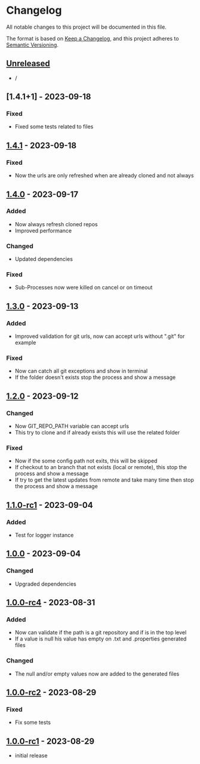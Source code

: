 # Changelog

All notable changes to this project will be documented in this file.

The format is based on [Keep a Changelog],
and this project adheres to [Semantic Versioning].

## [Unreleased]

- /

## [1.4.1+1] - 2023-09-18

### Fixed

- Fixed some tests related to files

## [1.4.1] - 2023-09-18


### Fixed

- Now the urls are only refreshed when are already cloned and not always

## [1.4.0] - 2023-09-17

### Added

- Now always refresh cloned repos
- Improved performance

### Changed

- Updated dependencies

### Fixed

- Sub-Processes now were killed on cancel or on timeout

## [1.3.0] - 2023-09-13

### Added

- Improved validation for git urls, now can accept urls without ".git" for example

### Fixed

- Now can catch all git exceptions and show in terminal
- If the folder doesn't exists stop the process and show a message

## [1.2.0] - 2023-09-12

### Changed

- Now GIT_REPO_PATH variable can accept urls
- This try to clone and if already exists this will use the related folder

### Fixed

-  Now if the some config path not exits, this will be skipped
-  If checkout to an branch that not exists (local or remote), this stop the process and show a message
-  If try to get the latest updates from remote and take many time then stop the process and show a message


## [1.1.0-rc1] - 2023-09-04

### Added

- Test for logger instance


## [1.0.0] - 2023-09-04

### Changed

- Upgraded dependencies


## [1.0.0-rc4] - 2023-08-31

### Added

- Now can validate if the path is a git repository and if is in the top level
- If a value is null his value has empty on .txt and .properties generated files

### Changed

- The null and/or empty values now are added to the generated files

## [1.0.0-rc2] - 2023-08-29

### Fixed

- Fix some tests

## [1.0.0-rc1] - 2023-08-29

- initial release

<!-- Links -->
[keep a changelog]: https://keepachangelog.com/en/1.0.0/
[semantic versioning]: https://semver.org/spec/v2.0.0.html

<!-- Versions -->
[unreleased]: https://github.com/jsilverdev/config_props_extractor/compare/latest...HEAD
[1.4.1]: https://github.com/jsilverdev/config_props_extractor/compare/e52eca27d43f9798e275abf8750fdcf6f89d3e1a...v1.4.1
[1.4.0]: https://github.com/jsilverdev/config_props_extractor/compare/bae2b918e2043444dc0f12bd565d534e09621fe3...v1.4.0
[1.3.0]: https://github.com/jsilverdev/config_props_extractor/compare/63af415f9b081af52ff225e805e97820a3f750fd...v1.3.0
[1.2.0]: https://github.com/jsilverdev/config_props_extractor/compare/c20a5ab37c83ec9a52258a342fbdca4c44a9ce5d...v1.2.0
[1.1.0-rc1]: https://github.com/jsilverdev/config_props_extractor/compare/20b9c43ca34750283b567afaf96cc588e766f901...v1.1.0-rc1
[1.0.0]: https://github.com/jsilverdev/config_props_extractor/compare/e31f2c8cdf0cde3b42d38d78cef492b8e3bba99a...v1.0.0
[1.0.0-rc4]: https://github.com/jsilverdev/config_props_extractor/compare/a42c67bb7a3e4de6db647d2bd9eb374c264dcc54...v1.0.0-rc4
[1.0.0-rc2]: https://github.com/jsilverdev/config_props_extractor/compare/b73a358adaba2b88f262b1e21cb597151a36a96e...v1.0.0-rc2
[1.0.0-rc1]: https://github.com/jsilverdev/config_props_extractor/releases/tag/v1.0.0-rc1